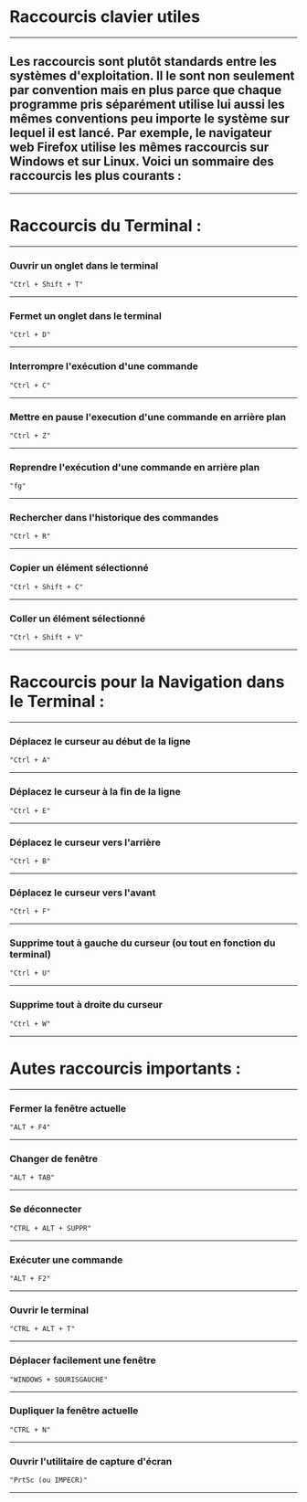 # **Raccourcis clavier utiles**
---


## **Les raccourcis sont plutôt standards entre les systèmes d'exploitation. Il le sont non seulement par convention mais en plus parce que chaque programme pris séparément utilise lui aussi les mêmes conventions peu importe le système sur lequel il est lancé. Par exemple, le navigateur web Firefox utilise les mêmes raccourcis sur Windows et sur Linux. Voici un sommaire des raccourcis les plus courants :**
---


# **Raccourcis du Terminal :**
---


### **Ouvrir un onglet dans le terminal**

    "Ctrl + Shift + T"
---


### **Fermet un onglet dans le terminal**

    "Ctrl + D"
---


### **Interrompre l'exécution d'une commande**

    "Ctrl + C"
---


### **Mettre en pause l'execution d'une commande en arrière plan**

    "Ctrl + Z"
---


### **Reprendre l'exécution d'une commande en arrière plan**

    "fg"
---


### **Rechercher dans l'historique des commandes**

    "Ctrl + R"
---


### **Copier un élément sélectionné**

    "Ctrl + Shift + C"
---


### **Coller un élément sélectionné**

    "Ctrl + Shift + V"
---


# **Raccourcis pour la Navigation dans le Terminal :**
---


### **Déplacez le curseur au début de la ligne**

    "Ctrl + A"
---


### **Déplacez le curseur à la fin de la ligne**

    "Ctrl + E"
---


### **Déplacez le curseur vers l'arrière**

    "Ctrl + B"
---


### **Déplacez le curseur vers l'avant**

    "Ctrl + F"
---


### **Supprime tout à gauche du curseur (ou tout en fonction du terminal)**

    "Ctrl + U"
---


### **Supprime tout à droite du curseur**

    "Ctrl + W"
---


# **Autes raccourcis importants :**
---


### **Fermer la fenêtre actuelle**

    "ALT + F4"
---


### **Changer de fenêtre**

    "ALT + TAB"
---


### **Se déconnecter**

    "CTRL + ALT + SUPPR"
---


### **Exécuter une commande**

    "ALT + F2"
---


### **Ouvrir le terminal**

    "CTRL + ALT + T"
---


### **Déplacer facilement une fenêtre**

    "WINDOWS + SOURISGAUCHE"
---


### **Dupliquer la fenêtre actuelle**

    "CTRL + N"
---


### **Ouvrir l'utilitaire de capture d'écran**

    "PrtSc (ou IMPECR)"
---